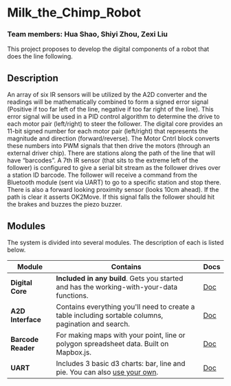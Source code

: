 # Milk_the_Chimp_Robot
### Team members: Hua Shao, Shiyi Zhou, Zexi Liu

This project proposes to develop the digital components of a robot that does the line following.

## Description
An array of six IR sensors will be utilized by the A2D converter and the readings will be
mathematically combined to form a signed error signal (Positive if too far left of the line, negative if too
far right of the line). This error signal will be used in a PID control algorithm to determine the drive to
each motor pair (left/right) to steer the follower. The digital core provides an 11-bit signed number
for each motor pair (left/right) that represents the magnitude and direction (forward/reverse). The
Motor Cntrl block converts these numbers into PWM signals that then drive the motors (through an
external driver chip). There are stations along the path of the line that will have “barcodes”. A 7th IR
sensor (that sits to the extreme left of the follower) is configured to give a serial bit stream as the
follower drives over a station ID barcode. The follower will receive a command from the Bluetooth
module (sent via UART) to go to a specific station and stop there. There is also a forward looking
proximity sensor (looks 10cm ahead). If the path is clear it asserts OK2Move. If this signal falls the
follower should hit the brakes and buzzes the piezo buzzer.

## Modules

The system is divided into several modules. The description of each is listed below.


| Module              | Contains                                                                                            | Docs                         |
| ------------------- | --------------------------------------------------------------------------------------------------- | ---------------------------- |
| **Digital Core**  | **Included in any build**. Gets you started and has the working-with-your-data functions.           | [Doc](./docs/sheetsee-core.md)   |
| **A2D Interface** | Contains everything you'll need to create a table including sortable columns, pagination and search.| [Doc](./docs/sheetsee-tables.md) |
| **Barcode Reader**   | For making maps with your point, line or polygon spreadsheet data. Built on Mapbox.js.              | [Doc](./docs/sheetsee-maps.md)   |
| **UART** | Includes 3 basic d3 charts: bar, line and pie. You can also [use your own](docs/custom-charts.md).  | [Doc](./docs/sheetsee-charts.md) |
